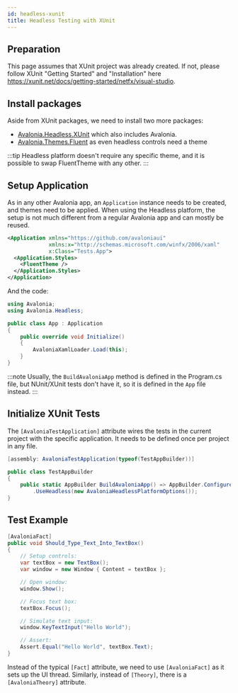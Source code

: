 ```yaml
---
id: headless-xunit
title: Headless Testing with XUnit
---
```


## Preparation 

This page assumes that XUnit project was already created.
If not, please follow XUnit "Getting Started" and "Installation" here https://xunit.net/docs/getting-started/netfx/visual-studio.

## Install packages

Aside from XUnit packages, we need to install two more packages:
- [Avalonia.Headless.XUnit](https://www.nuget.org/packages/Avalonia.Headless.XUnit) which also includes Avalonia.
- [Avalonia.Themes.Fluent](https://www.nuget.org/packages/Avalonia.Themes.Fluent) as even headless controls need a theme

:::tip
Headless platform doesn't require any specific theme, and it is possible to swap FluentTheme with any other.
:::

## Setup Application 
As in any other Avalonia app, an `Application` instance needs to be created, and themes need to be applied. When using the Headless platform, the setup is not much different from a regular Avalonia app and can mostly be reused.

```xml title=App.axaml
<Application xmlns="https://github.com/avaloniaui"
             xmlns:x="http://schemas.microsoft.com/winfx/2006/xaml"
             x:Class="Tests.App">
  <Application.Styles>
    <FluentTheme />
  </Application.Styles>
</Application>
```

And the code:

```csharp title=App.axaml.cs
using Avalonia;
using Avalonia.Headless;

public class App : Application
{
    public override void Initialize()
    {
        AvaloniaXamlLoader.Load(this);
    }
}
```

:::note
Usually, the `BuildAvaloniaApp` method is defined in the Program.cs file, but NUnit/XUnit tests don't have it, so it is defined in the `App` file instead.
:::

## Initialize XUnit Tests

The `[AvaloniaTestApplication]` attribute wires the tests in the current project with the specific application. It needs to be defined once per project in any file.

```csharp
[assembly: AvaloniaTestApplication(typeof(TestAppBuilder))]

public class TestAppBuilder
{
    public static AppBuilder BuildAvaloniaApp() => AppBuilder.Configure<App>()
        .UseHeadless(new AvaloniaHeadlessPlatformOptions());
}
```

## Test Example

```csharp
[AvaloniaFact]
public void Should_Type_Text_Into_TextBox()
{
    // Setup controls:
    var textBox = new TextBox();
    var window = new Window { Content = textBox };

    // Open window:
    window.Show();

    // Focus text box:
    textBox.Focus();

    // Simulate text input:
    window.KeyTextInput("Hello World");

    // Assert:
    Assert.Equal("Hello World", textBox.Text);
}
```

Instead of the typical `[Fact]` attribute, we need to use `[AvaloniaFact]` as it sets up the UI thread. Similarly, instead of `[Theory]`, there is a `[AvaloniaTheory]` attribute.